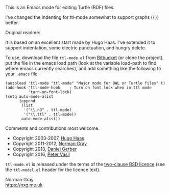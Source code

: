 This is an Emacs mode for editing Turtle (RDF) files.

I've changed the indenting for ttl-mode somewhat to support graphs
(`{}`) better.

Original readme:

It is based on an excellent start made by Hugo Haas.
I've extended it to support indentation, some electric punctuation,
and hungry delete.

To use, download the file `ttl-mode.el` from [Bitbucket](https://bitbucket.org/nxg/ttl-mode)
(or clone the project), put the file in the emacs load path (look at the variable
load-path to find where emacs currently searches), and add something
like the following to your `.emacs` file.

    (autoload 'ttl-mode "ttl-mode" "Major mode for OWL or Turtle files" t)
    (add-hook 'ttl-mode-hook    ; Turn on font lock when in ttl mode
              'turn-on-font-lock)
    (setq auto-mode-alist
          (append
           (list
            '("\\.n3" . ttl-mode)
            '("\\.ttl" . ttl-mode))
           auto-mode-alist))

Comments and contributions most welcome.

  * Copyright 2003-2007, [Hugo Haas](http://www.hugoh.net)
  * Copyright 2011-2012, [Norman Gray](https://nxg.me.uk)
  * Copyright 2013, [Daniel Gerber](https://danielgerber.net)
  * Copyright 2016, [Peter Vasil](http://petervasil.net)

`ttl-mode.el` is released under the terms of the
[two-clause BSD licence](https://opensource.org/licenses/bsd-license.php)
(see the `ttl-model.el` header for the licence text).

Norman Gray  
https://nxg.me.uk
